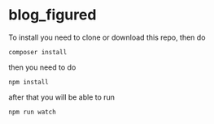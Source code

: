 # blog_figured
To install you need to clone or download this repo, then do
```
composer install
```
then you need to do 
````
npm install
````
after that you will be able to run 
````
npm run watch
````

